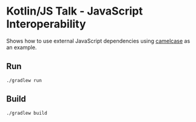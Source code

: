 # Kotlin/JS Talk - JavaScript Interoperability

Shows how to use external JavaScript dependencies using [camelcase](https://github.com/sindresorhus/camelcase) as an example.

## Run

```shell
./gradlew run
```

## Build

```shell
./gradlew build
```
